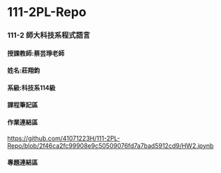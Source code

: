 # 111-2PL-Repo
### 111-2 師大科技系程式語言 
#### 授課教師:蔡芸琤老師
#### 姓名:莊翔鈞
#### 系級:科技系114級
#### 課程筆記區 
#### 作業連結區 
https://github.com/41071223H/111-2PL-Repo/blob/2f46ca2fc99908e9c50509076fd7a7bad5912cd9/HW2.ipynb 

#### 專題連結區
